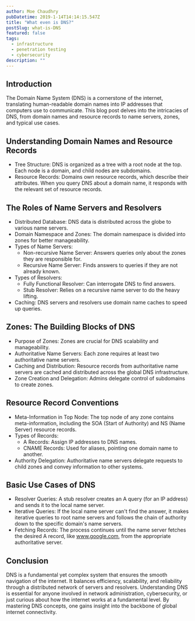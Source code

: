 ```yaml
---
author: Moe Chaudhry
pubDatetime: 2019-1-14T14:14:15.547Z
title: "What even is DNS?"
postSlug: what-is-DNS
featured: false
tags:
  - infrastructure
  - penetration testing
  - cybersecurity
description: ""
---
```


## Introduction

The Domain Name System (DNS) is a cornerstone of the internet, translating human-readable domain names into IP addresses that computers use to communicate. This blog post delves into the intricacies of DNS, from domain names and resource records to name servers, zones, and typical use cases.

## Understanding Domain Names and Resource Records

- Tree Structure: DNS is organized as a tree with a root node at the top. Each node is a domain, and child nodes are subdomains.
- Resource Records: Domains own resource records, which describe their attributes. When you query DNS about a domain name, it responds with the relevant set of resource records.

## The Roles of Name Servers and Resolvers

- Distributed Database: DNS data is distributed across the globe to various name servers.
- Domain Namespace and Zones: The domain namespace is divided into zones for better manageability.
- Types of Name Servers:
  - Non-recursive Name Server: Answers queries only about the zones they are responsible for.
  - Recursive Name Server: Finds answers to queries if they are not already known.
- Types of Resolvers:
  - Fully Functional Resolver: Can interrogate DNS to find answers.
  - Stub Resolver: Relies on a recursive name server to do the heavy lifting.
- Caching: DNS servers and resolvers use domain name caches to speed up queries.

## Zones: The Building Blocks of DNS

- Purpose of Zones: Zones are crucial for DNS scalability and manageability.
- Authoritative Name Servers: Each zone requires at least two authoritative name servers.
- Caching and Distribution: Resource records from authoritative name servers are cached and distributed across the global DNS infrastructure.
- Zone Creation and Delegation: Admins delegate control of subdomains to create zones.

## Resource Record Conventions

- Meta-Information in Top Node: The top node of any zone contains meta-information, including the SOA (Start of Authority) and NS (Name Server) resource records.
- Types of Records:
  - A Records: Assign IP addresses to DNS names.
  - CNAME Records: Used for aliases, pointing one domain name to another.
- Authority Delegation: Authoritative name servers delegate requests to child zones and convey information to other systems.

## Basic Use Cases of DNS

- Resolver Queries: A stub resolver creates an A query (for an IP address) and sends it to the local name server.
- Iterative Queries: If the local name server can't find the answer, it makes iterative queries to root name servers and follows the chain of authority down to the specific domain's name servers.
- Fetching Records: The process continues until the name server fetches the desired A record, like www.google.com, from the appropriate authoritative server.

## Conclusion

DNS is a fundamental yet complex system that ensures the smooth navigation of the internet. It balances efficiency, scalability, and reliability through a distributed network of servers and resolvers. Understanding DNS is essential for anyone involved in network administration, cybersecurity, or just curious about how the internet works at a fundamental level. By mastering DNS concepts, one gains insight into the backbone of global internet connectivity.

